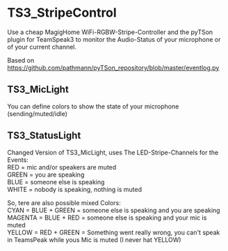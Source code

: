 # TS3_StripeControl
Use a cheap MagigHome WiFi-RGBW-Stripe-Controller and the pyTSon plugin for TeamSpeak3 to monitor the Audio-Status of your microphone or of your current channel.

Based on https://github.com/pathmann/pyTSon_repository/blob/master/eventlog.py


## TS3_MicLight
You can define colors to show the state of your microphone (sending/muted/idle)

## TS3_StatusLight
Changed Version of TS3_MicLight, uses The LED-Stripe-Channels for the Events: <br />
RED    = mic and/or speakers are muted <br />
GREEN  = you are speaking <br />
BLUE   = someone else is speaking <br />
WHITE  = nobody is speaking, nothing is muted <br />

So, tere are also possible mixed Colors: <br />
CYAN    = BLUE + GREEN = someone else is speaking and you are speaking <br />
MAGENTA = BLUE + RED   = someone else is speaking and your mic is muted <br />
YELLOW  = RED + GREEN  = Something went really wrong, you can't speak in TeamsPeak while yous Mic is muted (I never hat YELLOW)
